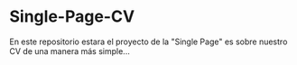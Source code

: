 # Single-Page-CV
En este repositorio estara el proyecto de la "Single Page" es sobre nuestro CV de una manera más simple...
